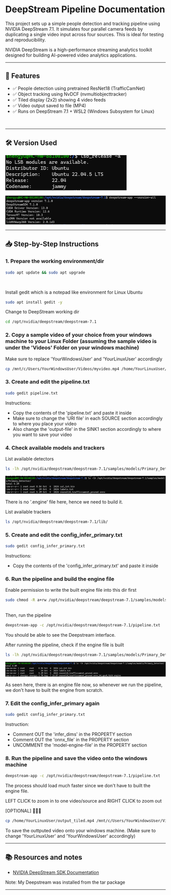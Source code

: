 # DeepStream Pipeline Documentation

This project sets up a simple people detection and tracking pipeline using NVIDIA DeepStream 7.1. It simulates four parallel camera feeds by duplicating a single video input across four sources. This is ideal for testing and reproducibility.<br>

NVIDIA DeepStream is a high-performance streaming analytics toolkit designed for building AI-powered video analytics applications.

---

## 🧩 Features

- ✅ People detection using pretrained ResNet18 (TrafficCamNet)
- ✅ Object tracking using NvDCF (nvmultiobjecttracker)
- ✅ Tiled display (2x2) showing 4 video feeds
- ✅ Video output saved to file (MP4)
- ✅ Runs on DeepStream 7.1 + WSL2 (Windows Subsystem for Linux)
<br>

---

## 🛠️ Version Used 

![Ubuntu Version](Images/ubuntu_version.png)

![Versions](Images/versions.png)
<br>

---

## 📥 Step-by-Step Instructions


### 1. Prepare the working environment/dir

```bash
sudo apt update && sudo apt upgrade
```
<br>

Install gedit which is a notepad like environment for Linux Ubuntu

```bash
sudo apt install gedit -y
```

Change to DeepStream working dir 


```bash
cd /opt/nvidia/deepstream/deepstream-7.1 
```

### 2. Copy a sample video of your choice from your windows machine to your Linux Folder (assuming the sample video is under the 'Videos' Folder on your windows machine)

Make sure to replace 'YourWindowsUser' and 'YourLinuxUser' accordingly

```bash
cp /mnt/c/Users/YourWindowsUser/Videos/myvideo.mp4 /home/YourLinuxUser/myvideo.mp4
```

### 3. Create and edit the pipeline.txt 

```bash
sudo gedit pipeline.txt 
```

Instructions:
- Copy the contents of the 'pipeline.txt' and paste it inside
- Make sure to change the 'URI file' in each SOURCE section accordingly to where you place your video 
- Also change the 'output-file' in the SINK1 section accordingly to where you want to save your video

### 4. Check available models and trackers 

List available detectors

```bash
ls -lh /opt/nvidia/deepstream/deepstream-7.1/samples/models/Primary_Detector/
```

![Available Models](Images/without_engine.png)

There is no '.engine' file here, hence we need to build it.<br>

List available trackers

```bash
ls /opt/nvidia/deepstream/deepstream-7.1/lib/ 
```

### 5. Create and edit the config_infer_primary.txt

```bash
sudo gedit config_infer_primary.txt 
```

Instructions:
- Copy the contents of the 'config_infer_primary.txt' and paste it inside

### 6. Run the pipeline and build the engine file

Enable permission to write the built engine file into this dir first

```bash
sudo chmod -R a+rw /opt/nvidia/deepstream/deepstream-7.1/samples/models/Primary_Detector
```
<br>
Then, run the pipeline

```bash
deepstream-app -c /opt/nvidia/deepstream/deepstream-7.1/pipeline.txt
```

You should be able to see the Deepstream interface. <br>

After running the pipeline, check if the engine file is built

```bash
ls -lh /opt/nvidia/deepstream/deepstream-7.1/samples/models/Primary_Detector/
```

![Avilable Models](Images/with_engine.png)
<br>

As seen here, there is an engine file now, so whenever we run the pipeline, we don't have to built the engine from scratch.

### 7. Edit the config_infer_primary again

```bash
sudo gedit config_infer_primary.txt
```

Instruction:
- Comment OUT the 'infer_dims' in the PROPERTY section
- Comment OUT the 'onnx_file' in the PROPERTY section
- UNCOMMENT the 'model-engine-file' in the PROPERTY section

### 8. Run the pipeline and save the video onto the  windows machine

```bash
deepstream-app -c /opt/nvidia/deepstream/deepstream-7.1/pipeline.txt
```

The process should load much faster since we don't have to built the engine file.<br>

LEFT CLICK to zoom in to one video/source and RIGHT CLICK to zoom out<br>

[OPTIONAL]
🔻🔻🔻

```bash
cp /home/YourLinuxUser/output_tiled.mp4 /mnt/c/Users/YourWindowsUser/Videos/output.mp4
```

To save the outtputed video onto your windows machine. (Make sure to change 'YourLinuxUser' and 'YourWindowsUser' accordingly) <br>

---

## 📚 Resources and notes

- [NVIDIA DeepStream SDK Documentation](https://docs.nvidia.com/metropolis/deepstream/dev-guide/index.html)

Note:
My Deepstream was installed from the tar package

---
